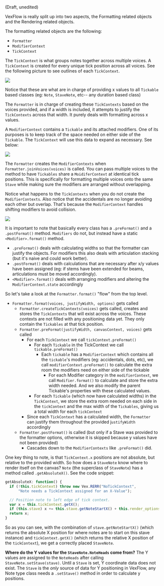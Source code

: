 (Draft, unedited)

VexFlow is really split up into two aspects, the Formatting related objects and the Rendering related objects.

The formatting related objects are the following:
* `Formatter`
* `ModifierContext`
* `TickContext`

The `TickContext` is what groups notes together across multiple voices. A `TickContext` is created for every unique tick position across all voices. See the following picture to see outlines of each `TickContext`.

![](http://i.imgur.com/gQjvw4I.png)

Notice that these are what are in charge of providing x values to all `Tickable` based classes (eg: `Note`, `StaveNote`, etc-- any duration based class)

The `Formatter` is in charge of creating these `TickContexts` based on the voices provided, and if a width is included, it attempts to justify the `TickContexts` across that width. It purely deals with formatting across x values.

A `ModifierContext` contains a `Tickable` and its attached modifiers. One of its purposes is to keep track of the space needed on either side of the `Tickable`. The `TickContext` will use this data to expand as necessary. See below:

![](http://i.imgur.com/OkOQOFs.png)

The `Formatter` creates the `ModifierContexts` when `Formatter.joinVoices(voices)` is called. You can pass multiple voices to the method to have `Tickables` share a `MoidiferContext` at identical tick positions. This is specifically for formatting multiple voices onto the same `Stave` while making sure the modifiers are arranged without overlapping.

Notice what happens to the `TickContexts` when you do not create the `ModifierContexts`. Also notice that the accidentals are no longer avoiding each other but overlap. That's because the `ModifierContext` handles shifting modifiers to avoid collision.

![](http://i.imgur.com/WBaZPlD.png)

It is important to note that basically every class has a `.preFormat()` and a `.postFormat()` method. `Modifiers` do not, but instead have a static `<Modifier>.format()` method.
* `.preFormat()` deals with calculating widths so that the formatter can justify the objects. For modifiers this also deals with articulation stacking (but it's naive and could work better).
* `.postFormat()` deals with calculations that are necessary after x/y values have been assigned (eg: if stems have been extended for beams, articulations must be moved accordingly).
* `<Modifier>.format()` deals with arranging modifiers and altering the `ModifierContext.state` accordingly

So let's take a look at the `Formatter.format()` "flow" from the top level.
* `Formatter.format(voices, justifyWidth, options)` gets called
  * `Formatter.createTickContexts(voices)` gets called, creates and stores the `TickContexts` that will exist across the voices. These contexts are not filled with any positioning data yet. They only contain the `Tickables` at that tick position.
  * `Formatter.preFormat(justifyWidth, canvasContext, voices)` gets called
    * For each `TickContext` we call `tickContext.preFormat()`
      * For each `Tickable` in the TickContext we call `tickable.preFormat()`
        * Each `tickable` has a `ModifierContext` which contains all the `tickable`'s modifiers (eg: accidentals, dots, etc), we call `modifierContext.preFormat()` to calculate the extra room the modifiers need on either side of the tickable
          * For each Modifier category in the `modifierContext`, we call `Modifier.format()` to calculate and store the extra width needed. And we also modify the parent Tickable's properties with these calculated values.
      * For each `Tickable` (which now have calculated widths) in the `TickContext`,  we store the extra room needed on each side in the `tickContext` and the max width of the `Tickables`, giving us a total width for each `tickContext`
    * Since each `TickContext` has a calculated width, the `Formatter` can justify them throughout the provided j`ustifyWidth` accordingly
  * `Formatter.postFormat()` is called (but only if a Stave was provided to the formatter options, otherwise it is skipped because y values have not been provided)
    * Cascades down to the `ModifierContexts` like `.preFormat()` did.

One key thing to note, is that `TickContext.x` positions are not absolute, but relative to the provided width. So how does a `StaveNote` know where to render itself on the canvas? `Note` (the superclass of `StaveNote`) has a method called `.getAbsoluteX()`. See the code snippet:

```javascript
getAbsoluteX: function() {
  if (!this.tickContext) throw new Vex.RERR("NoTickContext",
      "Note needs a TickContext assigned for an X-Value");

  // Position note to left edge of tick context.
  var x = this.tickContext.getX();
  if (this.stave) x += this.stave.getNoteStartX() + this.render_options.stave_padding;
  return x;
}
```

So as you can see, with the combination of `stave.getNoteStartX()` (which returns the absolute X position for where notes are to start on this stave instance) and `tickContext.getX()` (which returns the relative X position of the `tickContext`), we get a correctly placed `StaveNote`.

**Where do the Y values for the `StaveNote.NoteHeads` come from?**
The Y values are assigned to the `NoteHeads` after calling `StaveNote.setStave(stave)`. Until a `Stave` is set, Y coordinate data does not exist. The `Stave` is the *only* source of data for Y positioning in VexFlow, any Note type class needs a `.setStave()` method in order to calculate y positions.